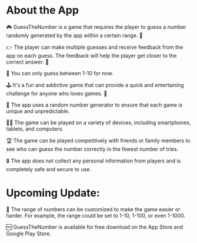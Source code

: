 # About the App
🎮 GuessTheNumber is a game that requires the player to guess a number randomly generated by the app within a certain range. 🤔

👉 The player can make multiple guesses and receive feedback from the app on each guess. The feedback will help the player get closer to the correct answer. 🎉

🔢 You can only guess between 1-10 for now.

🕹️ It's a fun and addictive game that can provide a quick and entertaining challenge for anyone who loves games. 💯

🤖 The app uses a random number generator to ensure that each game is unique and unpredictable.

👨‍💻 The game can be played on a variety of devices, including smartphones, tablets, and computers.

🏆 The game can be played competitively with friends or family members to see who can guess the number correctly in the fewest number of tries.

🔒 The app does not collect any personal information from players and is completely safe and secure to use.

# Upcoming Update:
🔢 The range of numbers can be customized to make the game easier or harder. For example, the range could be set to 1-10, 1-100, or even 1-1000.

🆓 GuessTheNumber is available for free download on the App Store and Google Play Store.
